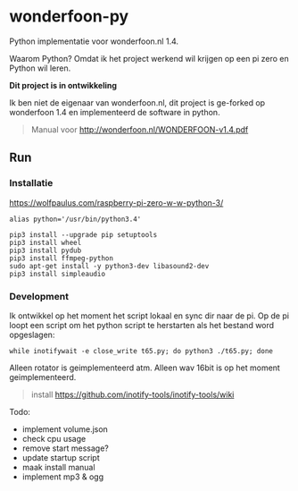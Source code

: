 # wonderfoon-py
Python implementatie voor wonderfoon.nl 1.4.

Waarom Python? Omdat ik het project werkend wil krijgen op een pi zero en Python wil leren.

__Dit project is in ontwikkeling__

Ik ben niet de eigenaar van wonderfoon.nl, dit project is ge-forked op wonderfoon 1.4 en implementeerd de software in python.

> Manual voor http://wonderfoon.nl/WONDERFOON-v1.4.pdf

## Run

### Installatie

https://wolfpaulus.com/raspberry-pi-zero-w-w-python-3/

`alias python='/usr/bin/python3.4'`

```
pip3 install --upgrade pip setuptools
pip3 install wheel
pip3 install pydub
pip3 install ffmpeg-python
sudo apt-get install -y python3-dev libasound2-dev
pip3 install simpleaudio
```

### Development

Ik ontwikkel op het moment het script lokaal en sync dir naar de pi.
Op de pi loopt een script om het python script te herstarten als het bestand word opgeslagen:

`while inotifywait -e close_write t65.py; do python3 ./t65.py; done`

Alleen rotator is geimplementeerd atm.
Alleen wav 16bit is op het moment geimplementeerd.

> install https://github.com/inotify-tools/inotify-tools/wiki

Todo: 

- implement volume.json
- check cpu usage
- remove start message?
- update startup script
- maak install manual
- implement mp3 & ogg
